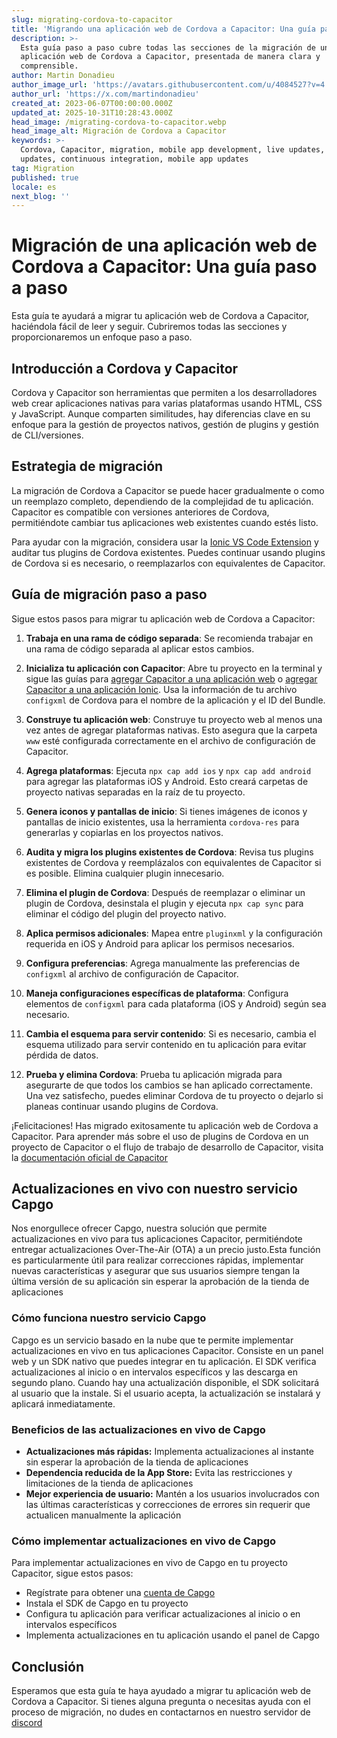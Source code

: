 ```yaml
---
slug: migrating-cordova-to-capacitor
title: 'Migrando una aplicación web de Cordova a Capacitor: Una guía paso a paso'
description: >-
  Esta guía paso a paso cubre todas las secciones de la migración de una
  aplicación web de Cordova a Capacitor, presentada de manera clara y
  comprensible.
author: Martin Donadieu
author_image_url: 'https://avatars.githubusercontent.com/u/4084527?v=4'
author_url: 'https://x.com/martindonadieu'
created_at: 2023-06-07T00:00:00.000Z
updated_at: 2025-10-31T10:28:43.000Z
head_image: /migrating-cordova-to-capacitor.webp
head_image_alt: Migración de Cordova a Capacitor
keywords: >-
  Cordova, Capacitor, migration, mobile app development, live updates, OTA
  updates, continuous integration, mobile app updates
tag: Migration
published: true
locale: es
next_blog: ''
---
```


# Migración de una aplicación web de Cordova a Capacitor: Una guía paso a paso

Esta guía te ayudará a migrar tu aplicación web de Cordova a Capacitor, haciéndola fácil de leer y seguir. Cubriremos todas las secciones y proporcionaremos un enfoque paso a paso.

## Introducción a Cordova y Capacitor

Cordova y Capacitor son herramientas que permiten a los desarrolladores web crear aplicaciones nativas para varias plataformas usando HTML, CSS y JavaScript. Aunque comparten similitudes, hay diferencias clave en su enfoque para la gestión de proyectos nativos, gestión de plugins y gestión de CLI/versiones.

## Estrategia de migración

La migración de Cordova a Capacitor se puede hacer gradualmente o como un reemplazo completo, dependiendo de la complejidad de tu aplicación. Capacitor es compatible con versiones anteriores de Cordova, permitiéndote cambiar tus aplicaciones web existentes cuando estés listo.

Para ayudar con la migración, considera usar la [Ionic VS Code Extension](https://marketplacevisualstudiocom/items/?itemName=ionicionic) y auditar tus plugins de Cordova existentes. Puedes continuar usando plugins de Cordova si es necesario, o reemplazarlos con equivalentes de Capacitor.

## Guía de migración paso a paso

Sigue estos pasos para migrar tu aplicación web de Cordova a Capacitor:

1. **Trabaja en una rama de código separada**: Se recomienda trabajar en una rama de código separada al aplicar estos cambios.

2. **Inicializa tu aplicación con Capacitor**: Abre tu proyecto en la terminal y sigue las guías para [agregar Capacitor a una aplicación web](https://capacitorjs.com/docs/getting-started/#adding-capacitor-to-your-app) o [agregar Capacitor a una aplicación Ionic](https://capacitorjs.com/docs/getting-started/with-ionic/#existing-ionic-project). Usa la información de tu archivo `configxml` de Cordova para el nombre de la aplicación y el ID del Bundle.

3. **Construye tu aplicación web**: Construye tu proyecto web al menos una vez antes de agregar plataformas nativas. Esto asegura que la carpeta `www` esté configurada correctamente en el archivo de configuración de Capacitor.

4. **Agrega plataformas**: Ejecuta `npx cap add ios` y `npx cap add android` para agregar las plataformas iOS y Android. Esto creará carpetas de proyecto nativas separadas en la raíz de tu proyecto.

5. **Genera iconos y pantallas de inicio**: Si tienes imágenes de iconos y pantallas de inicio existentes, usa la herramienta `cordova-res` para generarlas y copiarlas en los proyectos nativos.

6. **Audita y migra los plugins existentes de Cordova**: Revisa tus plugins existentes de Cordova y reemplázalos con equivalentes de Capacitor si es posible. Elimina cualquier plugin innecesario.

7. **Elimina el plugin de Cordova**: Después de reemplazar o eliminar un plugin de Cordova, desinstala el plugin y ejecuta `npx cap sync` para eliminar el código del plugin del proyecto nativo.

8. **Aplica permisos adicionales**: Mapea entre `pluginxml` y la configuración requerida en iOS y Android para aplicar los permisos necesarios.

9. **Configura preferencias**: Agrega manualmente las preferencias de `configxml` al archivo de configuración de Capacitor.

10. **Maneja configuraciones específicas de plataforma**: Configura elementos de `configxml` para cada plataforma (iOS y Android) según sea necesario.

11. **Cambia el esquema para servir contenido**: Si es necesario, cambia el esquema utilizado para servir contenido en tu aplicación para evitar pérdida de datos.

12. **Prueba y elimina Cordova**: Prueba tu aplicación migrada para asegurarte de que todos los cambios se han aplicado correctamente. Una vez satisfecho, puedes eliminar Cordova de tu proyecto o dejarlo si planeas continuar usando plugins de Cordova.

¡Felicitaciones! Has migrado exitosamente tu aplicación web de Cordova a Capacitor. Para aprender más sobre el uso de plugins de Cordova en un proyecto de Capacitor o el flujo de trabajo de desarrollo de Capacitor, visita la [documentación oficial de Capacitor](https://capacitorjs.com/docs/)

## Actualizaciones en vivo con nuestro servicio Capgo

Nos enorgullece ofrecer Capgo, nuestra solución que permite actualizaciones en vivo para tus aplicaciones Capacitor, permitiéndote entregar actualizaciones Over-The-Air (OTA) a un precio justo.Esta función es particularmente útil para realizar correcciones rápidas, implementar nuevas características y asegurar que sus usuarios siempre tengan la última versión de su aplicación sin esperar la aprobación de la tienda de aplicaciones

### Cómo funciona nuestro servicio Capgo

Capgo es un servicio basado en la nube que te permite implementar actualizaciones en vivo en tus aplicaciones Capacitor. Consiste en un panel web y un SDK nativo que puedes integrar en tu aplicación. El SDK verifica actualizaciones al inicio o en intervalos específicos y las descarga en segundo plano. Cuando hay una actualización disponible, el SDK solicitará al usuario que la instale. Si el usuario acepta, la actualización se instalará y aplicará inmediatamente.

### Beneficios de las actualizaciones en vivo de Capgo

- **Actualizaciones más rápidas:** Implementa actualizaciones al instante sin esperar la aprobación de la tienda de aplicaciones
- **Dependencia reducida de la App Store:** Evita las restricciones y limitaciones de la tienda de aplicaciones
- **Mejor experiencia de usuario:** Mantén a los usuarios involucrados con las últimas características y correcciones de errores sin requerir que actualicen manualmente la aplicación

### Cómo implementar actualizaciones en vivo de Capgo

Para implementar actualizaciones en vivo de Capgo en tu proyecto Capacitor, sigue estos pasos:
- Regístrate para obtener una [cuenta de Capgo](https://console.capgo.app/)
- Instala el SDK de Capgo en tu proyecto
- Configura tu aplicación para verificar actualizaciones al inicio o en intervalos específicos
- Implementa actualizaciones en tu aplicación usando el panel de Capgo

## Conclusión

Esperamos que esta guía te haya ayudado a migrar tu aplicación web de Cordova a Capacitor. Si tienes alguna pregunta o necesitas ayuda con el proceso de migración, no dudes en contactarnos en nuestro servidor de [discord](https://discordgg/VnYRvBfgA6)
